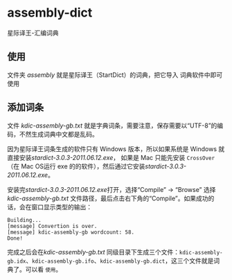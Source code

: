 # assembly-dict
星际译王-汇编词典

## 使用

文件夹 *assembly* 就是星际译王（StartDict）的词典，把它导入 词典软件中即可使用

## 添加词条

文件 *kdic-assembly-gb.txt* 就是字典词条，需要注意，保存需要以“UTF-8”的编码，不然生成词典中文都是乱码。

因为星际译王词条生成的软件只有 Windows 版本，所以如果系统是 Windows 就直接安装*stardict-3.0.3-2011.06.12.exe*，
如果是 Mac 只能先安装 `CrossOver` （在 Mac OS运行 exe 的的软件），然后通过它安装*stardict-3.0.3-2011.06.12.exe*。

安装完*stardict-3.0.3-2011.06.12.exe*打开，选择“Compile” -> “Browse” 选择 *kdic-assembly-gb.txt* 文件路径，最后点击右下角的“Compile”。如果成功的话，会在窗口显示类型的输出：

```
Building...
[message] Convertion is over.
[message] kdic-assembly-gb wordcount: 58.
Done!
```

完成之后会在*kdic-assembly-gb.txt* 同级目录下生成三个文件：`kdic-assembly-gb.idx`、`kdic-assembly-gb.ifo`、`kdic-assembly-gb.dict`，这三个文件就是词典了。可以看 `使用`。